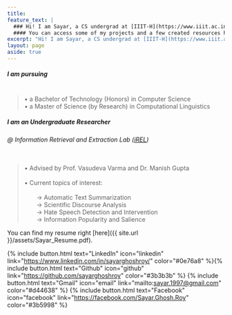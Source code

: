 ```yaml
---
title: 
feature_text: |
  ### Hi! I am Sayar, a CS undergrad at [IIIT-H](https://www.iiit.ac.in/)
  #### You can access some of my projects and a few created resources here
excerpt: "Hi! I am Sayar, a CS undergrad at [IIIT-H](https://www.iiit.ac.in/). You can access some of my projects and a few created resources here."
layout: page
aside: true
---
```


##### I am pursuing <br><br>

>  •  a Bachelor of Technology (Honors) in Computer Science <br>
>  •  a Master of Science (by Research) in Computational Linguistics

##### I am an Undergraduate Researcher

###### @ Information Retrieval and Extraction Lab ([iREL](irel.iiit.ac.in)) <br><br>

>  •  Advised by Prof. Vasudeva Varma and Dr. Manish Gupta <br><br>
>  •  Current topics of interest: <br><br>
>   → Automatic Text Summarization <br>
>   → Scientific Discourse Analysis <br>
>   → Hate Speech Detection and Intervention <br>
>   → Information Popularity and Salience

You can find my resume right [here]({{ site.url }}/assets/Sayar_Resume.pdf).

{% include button.html text="LinkedIn" icon="linkedin" link="https://www.linkedin.com/in/sayarghoshroy/" color="#0e76a8" %}{% include button.html text="Github" icon="github" link="https://github.com/sayarghoshroy" color="#3b3b3b" %} {% include button.html text="Gmail" icon="email" link="mailto:sayar.1997@gmail.com" color="#d44638" %} {% include button.html text="Facebook" icon="facebook" link="https://facebook.com/Sayar.Ghosh.Roy" color="#3b5998" %}
